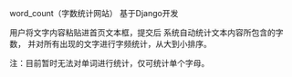 word_count（字数统计网站）
基于Django开发

用户将文字内容粘贴进首页文本框，提交后 
系统自动统计文本内容所包含的字数，
并对所有出现的文字进行字频统计，从大到小排序。

注：目前暂时无法对单词进行统计，仅可统计单个字母。
